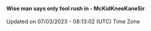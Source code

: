 #### Wise man says only fool rush in - McKidKneeKaneSir
Updated on 07/03/2023 - 08:13:02 (UTC) Time Zone
